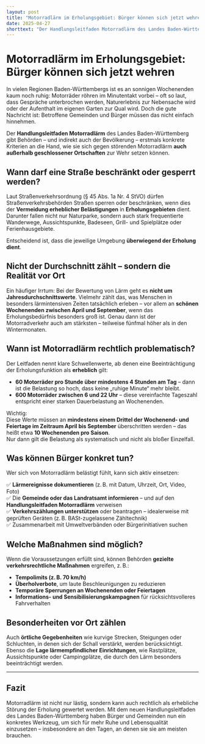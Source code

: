 ```yaml
---
layout: post
title: "Motorradlärm im Erholungsgebiet: Bürger können sich jetzt wehren"
date: 2025-04-27
shorttext: "Der Handlungsleitfaden Motorradlärm des Landes Baden-Württemberg gibt Behörden – und indirekt auch der Bevölkerung – erstmals konkrete Kriterien an die Hand, wie sie sich gegen störenden Motorradlärm auch außerhalb geschlossener Ortschaften zur Wehr setzen können."
---
```


# Motorradlärm im Erholungsgebiet: Bürger können sich jetzt wehren

In vielen Regionen Baden-Württembergs ist es an sonnigen Wochenenden kaum noch ruhig: Motorräder röhren im Minutentakt vorbei – oft so laut, dass Gespräche unterbrochen werden, Naturerlebnis zur Nebensache wird oder der Aufenthalt im eigenen Garten zur Qual wird. Doch die gute Nachricht ist: Betroffene Gemeinden und Bürger müssen das nicht einfach hinnehmen.

Der **Handlungsleitfaden Motorradlärm** des Landes Baden-Württemberg gibt Behörden – und indirekt auch der Bevölkerung – erstmals konkrete Kriterien an die Hand, wie sie sich gegen störenden Motorradlärm **auch außerhalb geschlossener Ortschaften** zur Wehr setzen können.

## Wann darf eine Straße beschränkt oder gesperrt werden?

Laut Straßenverkehrsordnung (§ 45 Abs. 1a Nr. 4 StVO) dürfen Straßenverkehrsbehörden Straßen sperren oder beschränken, wenn dies der **Vermeidung erheblicher Belästigungen** in **Erholungsgebieten** dient. Darunter fallen nicht nur Naturparke, sondern auch stark frequentierte Wanderwege, Aussichtspunkte, Badeseen, Grill- und Spielplätze oder Ferienhausgebiete.  

Entscheidend ist, dass die jeweilige Umgebung **überwiegend der Erholung dient**.

## Nicht der Durchschnitt zählt – sondern die Realität vor Ort

Ein häufiger Irrtum: Bei der Bewertung von Lärm geht es **nicht um Jahresdurchschnittswerte**. Vielmehr zählt das, was Menschen in besonders lärmintensiven Zeiten tatsächlich erleben – vor allem an **schönen Wochenenden zwischen April und September**, wenn das Erholungsbedürfnis besonders groß ist. Genau dann ist der Motorradverkehr auch am stärksten – teilweise fünfmal höher als in den Wintermonaten.

## Wann ist Motorradlärm rechtlich problematisch?

Der Leitfaden nennt klare Schwellenwerte, ab denen eine Beeinträchtigung der Erholungsfunktion als **erheblich** gilt:

- **60 Motorräder pro Stunde über mindestens 4 Stunden am Tag** – dann ist die Belastung so hoch, dass keine „ruhige Minute“ mehr bleibt.  
- **600 Motorräder zwischen 6 und 22 Uhr** – diese vereinfachte Tageszahl entspricht einer starken Dauerbelastung an Wochenenden.

Wichtig:  
Diese Werte müssen an **mindestens einem Drittel der Wochenend- und Feiertage im Zeitraum April bis September** überschritten werden – das heißt etwa **10 Wochenenden pro Saison**.  
Nur dann gilt die Belastung als systematisch und nicht als bloßer Einzelfall.

## Was können Bürger konkret tun?

Wer sich von Motorradlärm belästigt fühlt, kann sich aktiv einsetzen:

✅ **Lärmereignisse dokumentieren** (z. B. mit Datum, Uhrzeit, Ort, Video, Foto)  
✅ Die **Gemeinde oder das Landratsamt informieren** – und auf den **Handlungsleitfaden Motorradlärm** verweisen  
✅ **Verkehrszählungen unterstützen** oder beantragen – idealerweise mit geprüften Geräten (z. B. BASt-zugelassene Zähltechnik)  
✅ Zusammenarbeit mit Umweltverbänden oder Bürgerinitiativen suchen

## Welche Maßnahmen sind möglich?

Wenn die Voraussetzungen erfüllt sind, können Behörden **gezielte verkehrsrechtliche Maßnahmen** ergreifen, z. B.:

- **Tempolimits (z. B. 70 km/h)**
- **Überholverbote**, um laute Beschleunigungen zu reduzieren
- **Temporäre Sperrungen an Wochenenden oder Feiertagen**
- **Informations- und Sensibilisierungskampagnen** für rücksichtsvolleres Fahrverhalten

## Besonderheiten vor Ort zählen

Auch **örtliche Gegebenheiten** wie kurvige Strecken, Steigungen oder Schluchten, in denen sich der Schall verstärkt, werden berücksichtigt. Ebenso die **Lage lärmempfindlicher Einrichtungen**, wie Rastplätze, Aussichtspunkte oder Campingplätze, die durch den Lärm besonders beeinträchtigt werden.

---

## Fazit

Motorradlärm ist nicht nur lästig, sondern kann auch rechtlich als erhebliche Störung der Erholung gewertet werden. Mit dem neuen Handlungsleitfaden des Landes Baden-Württemberg haben Bürger und Gemeinden nun ein konkretes Werkzeug, um sich für mehr Ruhe und Lebensqualität einzusetzen – insbesondere an den Tagen, an denen sie sie am meisten brauchen.
